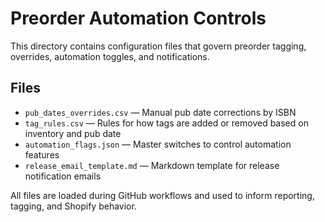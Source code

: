 # Preorder Automation Controls

This directory contains configuration files that govern preorder tagging, overrides, automation toggles, and notifications.

## Files

- `pub_dates_overrides.csv` — Manual pub date corrections by ISBN
- `tag_rules.csv` — Rules for how tags are added or removed based on inventory and pub date
- `automation_flags.json` — Master switches to control automation features
- `release_email_template.md` — Markdown template for release notification emails

All files are loaded during GitHub workflows and used to inform reporting, tagging, and Shopify behavior.
